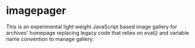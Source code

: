 
# imagepager

This is an experimental light weight JavaScript based image gallery for
archives' homepage replacing legacy code that relies on eval() and
variable name convention to manage gallery.


